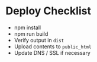 # Deploy Checklist

- npm install
- npm run build
- Verify output in `dist`
- Upload contents to `public_html`
- Update DNS / SSL if necessary